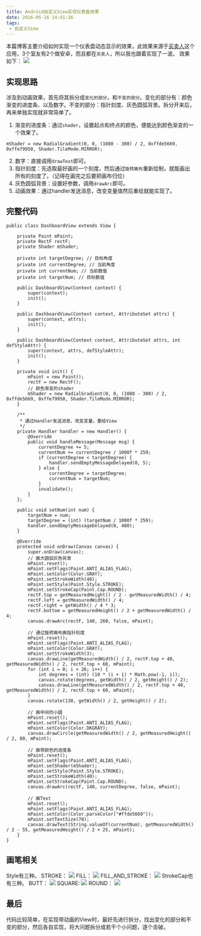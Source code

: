 ```yaml
---
title: Android自定义View实现仪表盘效果
date: 2016-05-16 14:41:26
tags:
 - 自定义View
---
```


本篇博客主要介绍如何实现一个仪表盘动态显示的效果，此效果来源于[买卖人](http://www.maimairen.com/)这个应用，3个室友有2个做安卓，而且都在``买卖人``，所以我也跟着实现了一波。
效果如下：
![](https://images-1258496336.cos.ap-chengdu.myqcloud.com/2016/05/dashboard1.gif)

<!-- more -->

## 实现思路
涉及到动画效果，首先将其拆分成``变化的部分``，和``不变的部分``。变化的部分有：颜色渐变的进度条、以及数字。不变的部分：指针刻度、灰色圆弧背景。拆分开来后，再来单独实现就非常简单了。
1. 渐变的进度条：通过``shader``，设置起点和终点的颜色，便能达到颜色渐变的一个效果了。
```
mShader = new RadialGradient(0, 0, (1080 - 300) / 2, 0xffde5669, 0xffe79950, Shader.TileMode.MIRROR);
```
2. 数字：直接调用``drawText``即可。
3. 指针刻度：先选取最好画的一个刻度，然后通过``旋转画布``重新绘制，就能画出所有的刻度了。（记得在画完之后要把画布归位）
4. 灰色圆弧背景：设置好参数，调用``drawArc``即可。
5. 动画效果：通过handler发送消息，改变变量值然后重绘就能实现了。

## 完整代码
```
public class DashboardView extends View {

    private Paint mPaint;
    private RectF rectF;
    private Shader mShader;

    private int targetDegree; // 目标角度
    private int currentDegree; // 当前角度
    private int currentNum; // 当前数值
    private int targetNum; // 目标数值

    public DashboardView(Context context) {
        super(context);
        init();
    }

    public DashboardView(Context context, AttributeSet attrs) {
        super(context, attrs);
        init();
    }

    public DashboardView(Context context, AttributeSet attrs, int defStyleAttr) {
        super(context, attrs, defStyleAttr);
        init();
    }

    private void init() {
        mPaint = new Paint();
        rectF = new RectF();
        // 颜色渐变的shader
        mShader = new RadialGradient(0, 0, (1080 - 300) / 2, 0xffde5669, 0xffe79950, Shader.TileMode.MIRROR);
    }

    /**
     * 通过Handler发送消息，改变变量，重绘View
     */
    private Handler handler = new Handler() {
        @Override
        public void handleMessage(Message msg) {
            currentDegree += 5;
            currentNum += currentDegree / 1000f * 259;
            if (currentDegree < targetDegree) {
                handler.sendEmptyMessageDelayed(0, 5);
            } else {
                currentDegree = targetDegree;
                currentNum = targetNum;
            }
            invalidate();
        }
    };

    public void setNum(int num) {
        targetNum = num;
        targetDegree = (int) (targetNum / 1000f * 259);
        handler.sendEmptyMessageDelayed(0, 400);
    }

    @Override
    protected void onDraw(Canvas canvas) {
        super.onDraw(canvas);
        // 画大圆弧灰色背景
        mPaint.reset();
        mPaint.setFlags(Paint.ANTI_ALIAS_FLAG);
        mPaint.setColor(Color.GRAY);
        mPaint.setStrokeWidth(40);
        mPaint.setStyle(Paint.Style.STROKE);
        mPaint.setStrokeCap(Paint.Cap.ROUND);
        rectF.top = getMeasuredHeight() / 2 - getMeasuredWidth() / 4;
        rectF.left = getMeasuredWidth() / 4;
        rectF.right = getWidth() / 4 * 3;
        rectF.bottom = getMeasuredHeight() / 2 + getMeasuredWidth() / 4;
        canvas.drawArc(rectF, 140, 260, false, mPaint);

        // 通过旋转画布画指针刻度
        mPaint.reset();
        mPaint.setFlags(Paint.ANTI_ALIAS_FLAG);
        mPaint.setColor(Color.GRAY);
        mPaint.setStrokeWidth(3);
        canvas.drawLine(getMeasuredWidth() / 2, rectF.top + 40, getMeasuredWidth() / 2, rectF.top + 60, mPaint);
        for (int i = 0; i < 26; i++) {
            int degrees = (int) (10 * (i + 1) * Math.pow(-1, i));
            canvas.rotate(degrees, getWidth() / 2, getHeight() / 2);
            canvas.drawLine(getMeasuredWidth() / 2, rectF.top + 40, getMeasuredWidth() / 2, rectF.top + 60, mPaint);
        }
        canvas.rotate(130, getWidth() / 2, getHeight() / 2);

        // 画中间的小圆
        mPaint.reset();
        mPaint.setFlags(Paint.ANTI_ALIAS_FLAG);
        mPaint.setColor(Color.DKGRAY);
        canvas.drawCircle(getMeasuredWidth() / 2, getMeasuredHeight() / 2, 80, mPaint);

        // 画带颜色的进度条
        mPaint.reset();
        mPaint.setFlags(Paint.ANTI_ALIAS_FLAG);
        mPaint.setShader(mShader);
        mPaint.setStyle(Paint.Style.STROKE);
        mPaint.setStrokeWidth(40);
        mPaint.setStrokeCap(Paint.Cap.ROUND);
        canvas.drawArc(rectF, 140, currentDegree, false, mPaint);

        // 画Text
        mPaint.reset();
        mPaint.setFlags(Paint.ANTI_ALIAS_FLAG);
        mPaint.setColor(Color.parseColor("#ffde5669"));
        mPaint.setTextSize(70);
        canvas.drawText(String.valueOf(currentNum), getMeasuredWidth() / 2 - 55, getMeasuredHeight() / 2 + 25, mPaint);
    }
}
```
## 画笔相关
Style有三种。
STROKE：
![](https://images-1258496336.cos.ap-chengdu.myqcloud.com/2016/05/dashboard1.png)
FILL：
![](https://images-1258496336.cos.ap-chengdu.myqcloud.com/2016/05/dashboard2.png)
FILL_AND_STROKE：
![](https://images-1258496336.cos.ap-chengdu.myqcloud.com/2016/05/dashboard3.png)
StrokeCap也有三种。
BUTT：
![](https://images-1258496336.cos.ap-chengdu.myqcloud.com/2016/05/dashboard4.png)
SQUARE:
![](https://images-1258496336.cos.ap-chengdu.myqcloud.com/2016/05/dashboard5.png)
ROUND：
![](https://images-1258496336.cos.ap-chengdu.myqcloud.com/2016/05/dashboard6.png)
## 最后
代码比较简单，在实现带动画的View时，最好先进行拆分，找出变化的部分和不变的部分，然后各自实现，将大问题拆分成若干个小问题，逐个击破。
